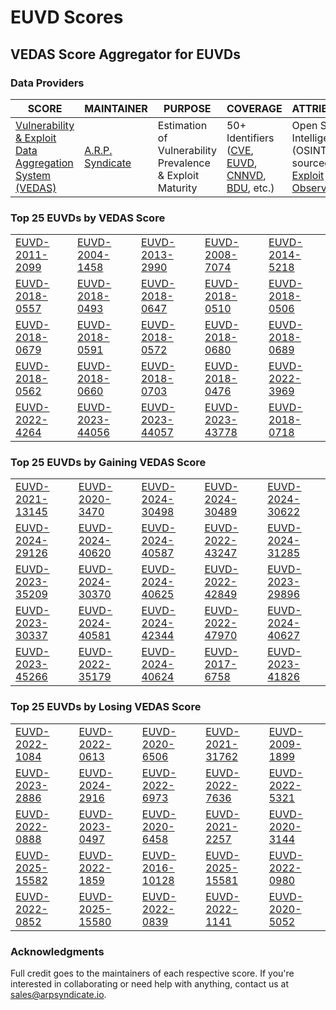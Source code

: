 
# EUVD Scores
## VEDAS Score Aggregator for EUVDs 

### Data Providers
| SCORE | MAINTAINER | PURPOSE | COVERAGE | ATTRIBUTION | FREQUENCY |
| ----- | ---------- | ------- | -------- | ----------- | --------- |
| [Vulnerability & Exploit Data Aggregation System (VEDAS)](https://vedas.arpsyndicate.io) | [A.R.P. Syndicate](https://www.arpsyndicate.io) | Estimation of Vulnerability Prevalence & Exploit Maturity | 50+ Identifiers ([CVE](https://github.com/ARPSyndicate/cve-scores), [EUVD](https://github.com/ARPSyndicate/euvd-scores), [CNNVD](https://github.com/ARPSyndicate/cnnvd-scores), [BDU](https://github.com/ARPSyndicate/bdu-scores), etc.) | Open Source Intelligence (OSINT) sourced from [Exploit Observer](https://www.exploit.observer) | 6-8 Hours |




<h3>Top 25 EUVDs by VEDAS Score</h3>

<table>
  <tr>
    <td><a href='https://vedas.arpsyndicate.io/?vuln=EUVD-2011-2099'>EUVD-2011-2099</a></td>
    <td><a href='https://vedas.arpsyndicate.io/?vuln=EUVD-2004-1458'>EUVD-2004-1458</a></td>
    <td><a href='https://vedas.arpsyndicate.io/?vuln=EUVD-2013-2990'>EUVD-2013-2990</a></td>
    <td><a href='https://vedas.arpsyndicate.io/?vuln=EUVD-2008-7074'>EUVD-2008-7074</a></td>
    <td><a href='https://vedas.arpsyndicate.io/?vuln=EUVD-2014-5218'>EUVD-2014-5218</a></td>
  </tr>
  <tr>
    <td><a href='https://vedas.arpsyndicate.io/?vuln=EUVD-2018-0557'>EUVD-2018-0557</a></td>
    <td><a href='https://vedas.arpsyndicate.io/?vuln=EUVD-2018-0493'>EUVD-2018-0493</a></td>
    <td><a href='https://vedas.arpsyndicate.io/?vuln=EUVD-2018-0647'>EUVD-2018-0647</a></td>
    <td><a href='https://vedas.arpsyndicate.io/?vuln=EUVD-2018-0510'>EUVD-2018-0510</a></td>
    <td><a href='https://vedas.arpsyndicate.io/?vuln=EUVD-2018-0506'>EUVD-2018-0506</a></td>
  </tr>
  <tr>
    <td><a href='https://vedas.arpsyndicate.io/?vuln=EUVD-2018-0679'>EUVD-2018-0679</a></td>
    <td><a href='https://vedas.arpsyndicate.io/?vuln=EUVD-2018-0591'>EUVD-2018-0591</a></td>
    <td><a href='https://vedas.arpsyndicate.io/?vuln=EUVD-2018-0572'>EUVD-2018-0572</a></td>
    <td><a href='https://vedas.arpsyndicate.io/?vuln=EUVD-2018-0680'>EUVD-2018-0680</a></td>
    <td><a href='https://vedas.arpsyndicate.io/?vuln=EUVD-2018-0689'>EUVD-2018-0689</a></td>
  </tr>
  <tr>
    <td><a href='https://vedas.arpsyndicate.io/?vuln=EUVD-2018-0562'>EUVD-2018-0562</a></td>
    <td><a href='https://vedas.arpsyndicate.io/?vuln=EUVD-2018-0660'>EUVD-2018-0660</a></td>
    <td><a href='https://vedas.arpsyndicate.io/?vuln=EUVD-2018-0703'>EUVD-2018-0703</a></td>
    <td><a href='https://vedas.arpsyndicate.io/?vuln=EUVD-2018-0476'>EUVD-2018-0476</a></td>
    <td><a href='https://vedas.arpsyndicate.io/?vuln=EUVD-2022-3969'>EUVD-2022-3969</a></td>
  </tr>
  <tr>
    <td><a href='https://vedas.arpsyndicate.io/?vuln=EUVD-2022-4264'>EUVD-2022-4264</a></td>
    <td><a href='https://vedas.arpsyndicate.io/?vuln=EUVD-2023-44056'>EUVD-2023-44056</a></td>
    <td><a href='https://vedas.arpsyndicate.io/?vuln=EUVD-2023-44057'>EUVD-2023-44057</a></td>
    <td><a href='https://vedas.arpsyndicate.io/?vuln=EUVD-2023-43778'>EUVD-2023-43778</a></td>
    <td><a href='https://vedas.arpsyndicate.io/?vuln=EUVD-2018-0718'>EUVD-2018-0718</a></td>
  </tr>
</table>


<h3>Top 25 EUVDs by Gaining VEDAS Score</h3>

<table>
  <tr>
    <td><a href='https://vedas.arpsyndicate.io/?vuln=EUVD-2021-13145'>EUVD-2021-13145</a></td>
    <td><a href='https://vedas.arpsyndicate.io/?vuln=EUVD-2020-3470'>EUVD-2020-3470</a></td>
    <td><a href='https://vedas.arpsyndicate.io/?vuln=EUVD-2024-30498'>EUVD-2024-30498</a></td>
    <td><a href='https://vedas.arpsyndicate.io/?vuln=EUVD-2024-30489'>EUVD-2024-30489</a></td>
    <td><a href='https://vedas.arpsyndicate.io/?vuln=EUVD-2024-30622'>EUVD-2024-30622</a></td>
  </tr>
  <tr>
    <td><a href='https://vedas.arpsyndicate.io/?vuln=EUVD-2024-29126'>EUVD-2024-29126</a></td>
    <td><a href='https://vedas.arpsyndicate.io/?vuln=EUVD-2024-40620'>EUVD-2024-40620</a></td>
    <td><a href='https://vedas.arpsyndicate.io/?vuln=EUVD-2024-40587'>EUVD-2024-40587</a></td>
    <td><a href='https://vedas.arpsyndicate.io/?vuln=EUVD-2022-43247'>EUVD-2022-43247</a></td>
    <td><a href='https://vedas.arpsyndicate.io/?vuln=EUVD-2024-31285'>EUVD-2024-31285</a></td>
  </tr>
  <tr>
    <td><a href='https://vedas.arpsyndicate.io/?vuln=EUVD-2023-35209'>EUVD-2023-35209</a></td>
    <td><a href='https://vedas.arpsyndicate.io/?vuln=EUVD-2024-30370'>EUVD-2024-30370</a></td>
    <td><a href='https://vedas.arpsyndicate.io/?vuln=EUVD-2024-40625'>EUVD-2024-40625</a></td>
    <td><a href='https://vedas.arpsyndicate.io/?vuln=EUVD-2022-42849'>EUVD-2022-42849</a></td>
    <td><a href='https://vedas.arpsyndicate.io/?vuln=EUVD-2023-29896'>EUVD-2023-29896</a></td>
  </tr>
  <tr>
    <td><a href='https://vedas.arpsyndicate.io/?vuln=EUVD-2023-30337'>EUVD-2023-30337</a></td>
    <td><a href='https://vedas.arpsyndicate.io/?vuln=EUVD-2024-40581'>EUVD-2024-40581</a></td>
    <td><a href='https://vedas.arpsyndicate.io/?vuln=EUVD-2024-42344'>EUVD-2024-42344</a></td>
    <td><a href='https://vedas.arpsyndicate.io/?vuln=EUVD-2022-47970'>EUVD-2022-47970</a></td>
    <td><a href='https://vedas.arpsyndicate.io/?vuln=EUVD-2024-40627'>EUVD-2024-40627</a></td>
  </tr>
  <tr>
    <td><a href='https://vedas.arpsyndicate.io/?vuln=EUVD-2023-45266'>EUVD-2023-45266</a></td>
    <td><a href='https://vedas.arpsyndicate.io/?vuln=EUVD-2022-35179'>EUVD-2022-35179</a></td>
    <td><a href='https://vedas.arpsyndicate.io/?vuln=EUVD-2024-40624'>EUVD-2024-40624</a></td>
    <td><a href='https://vedas.arpsyndicate.io/?vuln=EUVD-2017-6758'>EUVD-2017-6758</a></td>
    <td><a href='https://vedas.arpsyndicate.io/?vuln=EUVD-2023-41826'>EUVD-2023-41826</a></td>
  </tr>
</table>


<h3>Top 25 EUVDs by Losing VEDAS Score</h3>

<table>
  <tr>
    <td><a href='https://vedas.arpsyndicate.io/?vuln=EUVD-2022-1084'>EUVD-2022-1084</a></td>
    <td><a href='https://vedas.arpsyndicate.io/?vuln=EUVD-2022-0613'>EUVD-2022-0613</a></td>
    <td><a href='https://vedas.arpsyndicate.io/?vuln=EUVD-2020-6506'>EUVD-2020-6506</a></td>
    <td><a href='https://vedas.arpsyndicate.io/?vuln=EUVD-2021-31762'>EUVD-2021-31762</a></td>
    <td><a href='https://vedas.arpsyndicate.io/?vuln=EUVD-2009-1899'>EUVD-2009-1899</a></td>
  </tr>
  <tr>
    <td><a href='https://vedas.arpsyndicate.io/?vuln=EUVD-2023-2886'>EUVD-2023-2886</a></td>
    <td><a href='https://vedas.arpsyndicate.io/?vuln=EUVD-2024-2916'>EUVD-2024-2916</a></td>
    <td><a href='https://vedas.arpsyndicate.io/?vuln=EUVD-2022-6973'>EUVD-2022-6973</a></td>
    <td><a href='https://vedas.arpsyndicate.io/?vuln=EUVD-2022-7636'>EUVD-2022-7636</a></td>
    <td><a href='https://vedas.arpsyndicate.io/?vuln=EUVD-2022-5321'>EUVD-2022-5321</a></td>
  </tr>
  <tr>
    <td><a href='https://vedas.arpsyndicate.io/?vuln=EUVD-2022-0888'>EUVD-2022-0888</a></td>
    <td><a href='https://vedas.arpsyndicate.io/?vuln=EUVD-2023-0497'>EUVD-2023-0497</a></td>
    <td><a href='https://vedas.arpsyndicate.io/?vuln=EUVD-2020-6458'>EUVD-2020-6458</a></td>
    <td><a href='https://vedas.arpsyndicate.io/?vuln=EUVD-2021-2257'>EUVD-2021-2257</a></td>
    <td><a href='https://vedas.arpsyndicate.io/?vuln=EUVD-2020-3144'>EUVD-2020-3144</a></td>
  </tr>
  <tr>
    <td><a href='https://vedas.arpsyndicate.io/?vuln=EUVD-2025-15582'>EUVD-2025-15582</a></td>
    <td><a href='https://vedas.arpsyndicate.io/?vuln=EUVD-2022-1859'>EUVD-2022-1859</a></td>
    <td><a href='https://vedas.arpsyndicate.io/?vuln=EUVD-2016-10128'>EUVD-2016-10128</a></td>
    <td><a href='https://vedas.arpsyndicate.io/?vuln=EUVD-2025-15581'>EUVD-2025-15581</a></td>
    <td><a href='https://vedas.arpsyndicate.io/?vuln=EUVD-2022-0980'>EUVD-2022-0980</a></td>
  </tr>
  <tr>
    <td><a href='https://vedas.arpsyndicate.io/?vuln=EUVD-2022-0852'>EUVD-2022-0852</a></td>
    <td><a href='https://vedas.arpsyndicate.io/?vuln=EUVD-2025-15580'>EUVD-2025-15580</a></td>
    <td><a href='https://vedas.arpsyndicate.io/?vuln=EUVD-2022-0839'>EUVD-2022-0839</a></td>
    <td><a href='https://vedas.arpsyndicate.io/?vuln=EUVD-2022-1141'>EUVD-2022-1141</a></td>
    <td><a href='https://vedas.arpsyndicate.io/?vuln=EUVD-2020-5052'>EUVD-2020-5052</a></td>
  </tr>
</table>



### Acknowledgments
Full credit goes to the maintainers of each respective score.
If you're interested in collaborating or need help with anything, contact us at [sales@arpsyndicate.io](mailto:sales@arpsyndicate.io).
